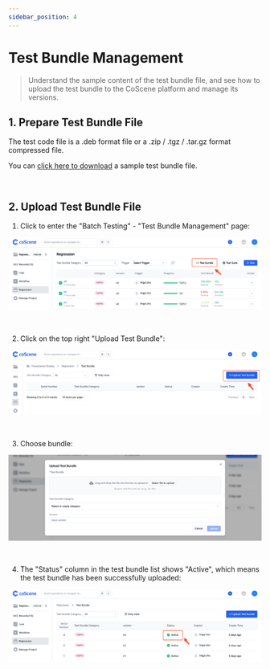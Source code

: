 ```yaml
---
sidebar_position: 4
---
```


# Test Bundle Management

> Understand the sample content of the test bundle file, and see how to upload the test bundle to the CoScene platform and manage its versions.

## 1. Prepare Test Bundle File

The test code file is a .deb format file or a .zip / .tgz / .tar.gz format compressed file.

You can <a href="https://coscene-artifacts-prod.oss-cn-hangzhou.aliyuncs.com/docs/4-recipes/regression/count" download>click here to download</a> a sample test bundle file.

<br />

## 2. Upload Test Bundle File

1. Click to enter the "Batch Testing" - "Test Bundle Management" page:

![goto-test-bundle-2](../img/goto-test-bundle-2.png)

<br />

2. Click on the top right "Upload Test Bundle":

![upload-test-bundle](../img/upload-test-bundle.png)

<br />

3. Choose bundle:

![choose-bundle](../img/choose-bundle.png)

<br />

4. The "Status" column in the test bundle list shows "Active", which means the test bundle has been successfully uploaded:

![bundle-status](../img/bundle-status.png)

<br />
